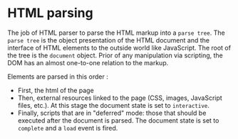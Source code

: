 # HTML parsing

The job of HTML parser to parse the HTML markup into a `parse tree`. The `parse tree` is the object presentation of the HTML document and the interface of HTML elements to the outside world like JavaScript. The root of the tree is the `document` object. Prior of any manipulation via scripting, the DOM has an almost one-to-one relation to the markup.

Elements are parsed in this order :

- First, the html of the page
- Then, external resources linked to the page (CSS, images, JavaScript files, etc.). At this stage the document state is set to `interactive`.
- Finally, scripts that are in "deferred" mode: those that should be executed after the document is parsed. The document state is set to `complete` and a `load` event is fired.
